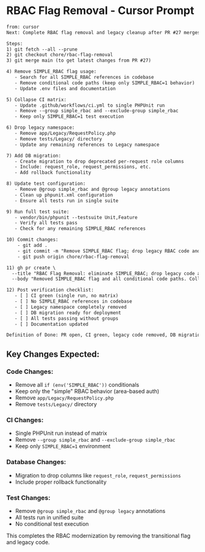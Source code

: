 # RBAC Flag Removal - Cursor Prompt

```txt
from: cursor
Next: Complete RBAC flag removal and legacy cleanup after PR #27 merges.

Steps:
1) git fetch --all --prune
2) git checkout chore/rbac-flag-removal
3) git merge main (to get latest changes from PR #27)

4) Remove SIMPLE_RBAC flag usage:
   - Search for all SIMPLE_RBAC references in codebase
   - Remove conditional code paths (keep only SIMPLE_RBAC=1 behavior)
   - Update .env files and documentation

5) Collapse CI matrix:
   - Update .github/workflows/ci.yml to single PHPUnit run
   - Remove --group simple_rbac and --exclude-group simple_rbac
   - Keep only SIMPLE_RBAC=1 test execution

6) Drop legacy namespace:
   - Remove app/Legacy/RequestPolicy.php
   - Remove tests/Legacy/ directory
   - Update any remaining references to Legacy namespace

7) Add DB migration:
   - Create migration to drop deprecated per-request role columns
   - Include: request_role, request_permissions, etc.
   - Add rollback functionality

8) Update test configuration:
   - Remove @group simple_rbac and @group legacy annotations
   - Clean up phpunit.xml configuration
   - Ensure all tests run in single suite

9) Run full test suite:
   - vendor/bin/phpunit --testsuite Unit,Feature
   - Verify all tests pass
   - Check for any remaining SIMPLE_RBAC references

10) Commit changes:
    - git add .
    - git commit -m "Remove SIMPLE_RBAC flag; drop legacy RBAC code and DB columns"
    - git push origin chore/rbac-flag-removal

11) gh pr create \
  --title "RBAC Flag Removal: eliminate SIMPLE_RBAC; drop legacy code and DB columns" \
  --body "Removed SIMPLE_RBAC flag and all conditional code paths. Collapsed CI to single run. Dropped Legacy namespace and RequestPolicy. Added migration to remove deprecated per-request role columns. All tests updated and passing."

12) Post verification checklist:
   - [ ] CI green (single run, no matrix)
   - [ ] No SIMPLE_RBAC references in codebase
   - [ ] Legacy namespace completely removed
   - [ ] DB migration ready for deployment
   - [ ] All tests passing without groups
   - [ ] Documentation updated

Definition of Done: PR open, CI green, legacy code removed, DB migration added, tests passing.
```

## Key Changes Expected:

### Code Changes:
- Remove all `if (env('SIMPLE_RBAC'))` conditionals
- Keep only the "simple" RBAC behavior (area-based auth)
- Remove `app/Legacy/RequestPolicy.php`
- Remove `tests/Legacy/` directory

### CI Changes:
- Single PHPUnit run instead of matrix
- Remove `--group simple_rbac` and `--exclude-group simple_rbac`
- Keep only `SIMPLE_RBAC=1` environment

### Database Changes:
- Migration to drop columns like `request_role`, `request_permissions`
- Include proper rollback functionality

### Test Changes:
- Remove `@group simple_rbac` and `@group legacy` annotations
- All tests run in unified suite
- No conditional test execution

This completes the RBAC modernization by removing the transitional flag and legacy code.
